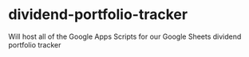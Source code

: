 # dividend-portfolio-tracker
Will host all of the Google Apps Scripts for our Google Sheets dividend portfolio tracker

